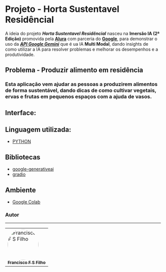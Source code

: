 # **Projeto** - Horta Sustentavel Residêncial

A ideia do projeto ***Horta Sustentavel Residêncial*** nasceu na **Imersão IA (2ª Edição)** promovida pela [**Alura**](https://www.alura.com.br/) com parceria do [**Google**](https://www.google.com.br/), para demonstrar o uso da [***API Google Gemini***](https://gemini.google.com/app) que é ua IA **Multi Modal**, dando insights de como utilizar a IA para resolver problemas e melhorar os desempenhos e a produtividade.

## **Problema** - Produzir alimento em residência

### Esta aplicação vem ajudar as pessoas a produzirem alimentos de forma sustentável, dando dicas de como cultivar vegetais, ervas e frutas em pequenos espaços com a ajuda de vasos.

## Interface:

## Linguagem utilizada:
- [PYTHON](https://www.python.org/)

## Bibliotecas
- [google-generativeai](https://cloud.google.com/vertex-ai/generative-ai/docs/learn/overview)
- [gradio](https://www.gradio.app/docs)

## Ambiente
- [Google Colab](https://colab.research.google.com/)

### Autor
---
<table>
  <tr>
      <td>
        <a href="https://github.com/ffsf-filho">
          <img style="border-radius: 50%;" src="https://avatars.githubusercontent.com/u/70358338?v=4" width="100px;" alt="Francisco F S Filho">
          <br />
          <sub>
            <b>Francisco F S Filho</b>
          </sub>
        </a>
      </td>
  </tr>
</table>
